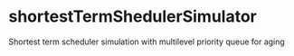 # shortestTermShedulerSimulator
Shortest term scheduler simulation with multilevel priority queue for aging
